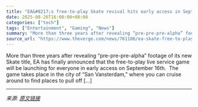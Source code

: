 ```yaml
---
title: "EA&#8217;s free-to-play Skate revival hits early access in September"
date: 2025-08-26T16:00:00+08:00
categories: ["tech"]
tags: ["Entertainment", "Gaming", "News"]
summary: "More than three years after revealing “pre-pre-pre-alpha” footage of its new Skate title, EA has finally announced that the free-to-play live service game will be launching for everyone in early acces"
source_url: "https://www.theverge.com/news/761186/ea-skate-free-to-play-early-access-release-date"
---
```


More than three years after revealing “pre-pre-pre-alpha” footage of its new Skate title, EA has finally announced that the free-to-play live service game will be launching for everyone in early access on September 16th.&#160; The game takes place in the city of “San Vansterdam,” where you can cruise around to find places to pull off [&#8230;]

---

*来源: [原文链接](https://www.theverge.com/news/761186/ea-skate-free-to-play-early-access-release-date)*
